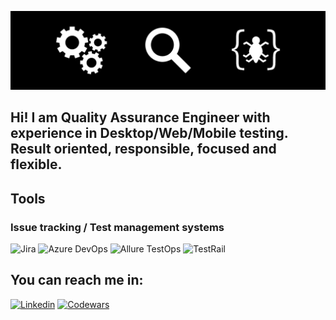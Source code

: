 ![Header](https://github.com/shenafal1101/shenafal1101/blob/main/Assets/readme-background.png)

## Hi! I am Quality Assurance Engineer with experience in Desktop/Web/Mobile testing. Result oriented, responsible, focused and flexible.

## Tools
### Issue tracking / Test management systems

![Jira](https://img.shields.io/badge/JIRA-black?style=for-the-badge&logo=jira&logoColor=0052cc)
![Azure DevOps](https://img.shields.io/badge/Azure_Devops-black?style=for-the-badge&logo=azuredevops&logoColor=2962ff)
![Allure TestOps](https://img.shields.io/badge/Allure_TestOps-black?style=for-the-badge)
![TestRail](https://img.shields.io/badge/TestRail-black?style=for-the-badge)

## You can reach me in:

[![Linkedin](https://img.shields.io/badge/Linkedin-black??style=social&logo=linkedin&logoColor=0a66c2)](https://www.linkedin.com/in/stepan-andreev-1563a1202/)
[![Codewars](https://img.shields.io/badge/Codewars-black??style=social&logo=codewars&logoColor=b15255)](https://www.codewars.com/users/shenafal1101)